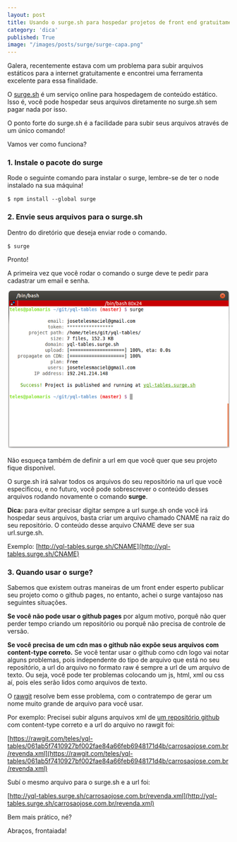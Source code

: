 ```yaml
---
layout: post
title: Usando o surge.sh para hospedar projetos de front end gratuitamente.
category: 'dica'
published: True
image: "/images/posts/surge/surge-capa.png"
---
```


Galera, recentemente estava com um problema para subir arquivos estáticos para a internet gratuitamente e encontrei uma ferramenta excelente para essa finalidade.

O [surge.sh](http://surge.sh) é um serviço online para hospedagem de conteúdo estático. Isso é, você pode hospedar seus arquivos diretamente no surge.sh sem pagar nada por isso.

O ponto forte do surge.sh é a facilidade para subir seus arquivos através de um único comando! 

Vamos ver como funciona?

### 1. Instale o pacote do surge

Rode o seguinte comando para instalar o surge, lembre-se de ter o node instalado na sua máquina!

	$ npm install --global surge


### 2. Envie seus arquivos para o surge.sh
Dentro do diretório que deseja enviar rode o comando.

    $ surge

Pronto!

A primeira vez que você rodar o comando o surge deve te pedir para cadastrar um email e senha.

![surge.sh rodando em terminal ubuntu](/images/posts/surge/surge-terminal.png)

Não esqueça também de definir a url em que você quer que seu projeto fique disponível.

O surge.sh irá salvar todos os arquivos do seu repositório na url que você especificou, e no futuro, você pode sobrescrever o conteúdo desses arquivos rodando novamente o comando **surge**.

**Dica:** para evitar precisar digitar sempre a url surge.sh onde você irá hospedar seus arquivos, basta criar um arquivo chamado CNAME na raiz do seu repositório. O conteúdo desse arquivo CNAME deve ser sua url.surge.sh.

Exemplo: [http://yql-tables.surge.sh/CNAME](http://yql-tables.surge.sh/CNAME) 

### 3. Quando usar o surge?

Sabemos que existem outras maneiras de um front ender esperto publicar seu projeto como o github pages, no entanto, achei o surge vantajoso nas seguintes situações.

**Se você não pode usar o github pages** por algum motivo, porquê não quer perder tempo criando um repositório ou porquê não precisa de controle de versão.

**Se você precisa de um cdn mas o github não expõe seus arquivos com content-type correto.** Se você tentar usar o github como cdn logo vai notar alguns problemas, pois independente do tipo de arquivo que está no seu repositório, a url do arquivo no formato raw é sempre a url de um arquivo de texto. Ou seja, você pode ter problemas colocando um js, html, xml ou css aí, pois eles serão lidos como arquivos de texto.

O [rawgit](http://rawgit.com) resolve bem esse problema, com o contratempo de gerar um nome muito grande de arquivo para você usar.

Por exemplo: Precisei subir alguns arquivos xml de [um repositório github](http://github.com/teles/yql-tables) com content-type correto e a url do arquivo no rawgit foi:

[https://rawgit.com/teles/yql-tables/061ab5f7410927bf002fae84a66feb6948171d4b/carrosaojose.com.br/revenda.xml](https://rawgit.com/teles/yql-tables/061ab5f7410927bf002fae84a66feb6948171d4b/carrosaojose.com.br/revenda.xml)

Subí o mesmo arquivo para o surge.sh e a url foi:

[http://yql-tables.surge.sh/carrosaojose.com.br/revenda.xml](http://yql-tables.surge.sh/carrosaojose.com.br/revenda.xml)

Bem mais prático, né?

Abraços, frontaiada!

